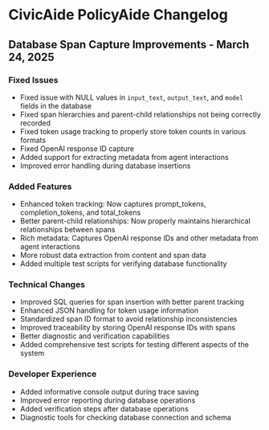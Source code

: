 # CivicAide PolicyAide Changelog

## Database Span Capture Improvements - March 24, 2025

### Fixed Issues
- Fixed issue with NULL values in `input_text`, `output_text`, and `model` fields in the database
- Fixed span hierarchies and parent-child relationships not being correctly recorded
- Fixed token usage tracking to properly store token counts in various formats
- Fixed OpenAI response ID capture
- Added support for extracting metadata from agent interactions
- Improved error handling during database insertions

### Added Features
- Enhanced token tracking: Now captures prompt_tokens, completion_tokens, and total_tokens
- Better parent-child relationships: Now properly maintains hierarchical relationships between spans
- Rich metadata: Captures OpenAI response IDs and other metadata from agent interactions
- More robust data extraction from content and span data
- Added multiple test scripts for verifying database functionality

### Technical Changes
- Improved SQL queries for span insertion with better parent tracking
- Enhanced JSON handling for token usage information
- Standardized span ID format to avoid relationship inconsistencies
- Improved traceability by storing OpenAI response IDs with spans
- Better diagnostic and verification capabilities
- Added comprehensive test scripts for testing different aspects of the system

### Developer Experience
- Added informative console output during trace saving
- Improved error reporting during database operations
- Added verification steps after database operations
- Diagnostic tools for checking database connection and schema 